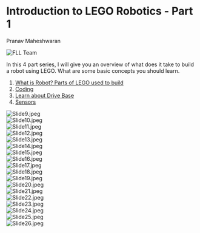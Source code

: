 # Introduction to LEGO Robotics - Part 1

Pranav Maheshwaran

![](/public/images/2024-08-10_16-21-26.png "FLL Team")


In this 4 part series, I will give you an overview of what does it take to build a robot using LEGO. What are some basic concepts you should learn.

1. [What is Robot? Parts of LEGO used to build](../lego-robotics-1)
2. [Coding](../lego-robotics-2)
3. [Learn about Drive Base](../lego-robotics-3)
4. [Sensors](../lego-robotics-4)

<!-- <iframe src="https://docs.google.com/presentation/d/1BCvABDdQYMaEb_wKj24bE9-563gRtmG-xUl1j0iR-XI/embed?start=false&loop=false&delayms=3000" frameborder="0" width="100%" height="839" allowfullscreen="true" mozallowfullscreen="true" webkitallowfullscreen="true"></iframe> -->

<div class="slide">
    <img src="{{ '/public/images/lego-robotics-intro/Slide9.jpeg' | relative_url }}" alt="Slide9.jpeg">
</div>

<div class="slide">
    <img src="{{ '/public/images/lego-robotics-intro/Slide10.jpeg' | relative_url }}" alt="Slide10.jpeg">
</div>

<div class="slide">
    <img src="{{ '/public/images/lego-robotics-intro/Slide11.jpeg' | relative_url }}" alt="Slide11.jpeg">
</div>

<div class="slide">
    <img src="{{ '/public/images/lego-robotics-intro/Slide12.jpeg' | relative_url }}" alt="Slide12.jpeg">
</div>

<div class="slide">
    <img src="{{ '/public/images/lego-robotics-intro/Slide13.jpeg' | relative_url }}" alt="Slide13.jpeg">
</div>

<div class="slide">
    <img src="{{ '/public/images/lego-robotics-intro/Slide14.jpeg' | relative_url }}" alt="Slide14.jpeg">
</div>

<div class="slide">
    <img src="{{ '/public/images/lego-robotics-intro/Slide15.jpeg' | relative_url }}" alt="Slide15.jpeg">
</div>

<div class="slide">
    <img src="{{ '/public/images/lego-robotics-intro/Slide16.jpeg' | relative_url }}" alt="Slide16.jpeg">
</div>

<div class="slide">
    <img src="{{ '/public/images/lego-robotics-intro/Slide17.jpeg' | relative_url }}" alt="Slide17.jpeg">
</div>

<div class="slide">
    <img src="{{ '/public/images/lego-robotics-intro/Slide18.jpeg' | relative_url }}" alt="Slide18.jpeg">
</div>

<div class="slide">
    <img src="{{ '/public/images/lego-robotics-intro/Slide19.jpeg' | relative_url }}" alt="Slide19.jpeg">
</div>

<div class="slide">
    <img src="{{ '/public/images/lego-robotics-intro/Slide20.jpeg' | relative_url }}" alt="Slide20.jpeg">
</div>

<div class="slide">
    <img src="{{ '/public/images/lego-robotics-intro/Slide21.jpeg' | relative_url }}" alt="Slide21.jpeg">
</div>

<div class="slide">
    <img src="{{ '/public/images/lego-robotics-intro/Slide22.jpeg' | relative_url }}" alt="Slide22.jpeg">
</div>

<div class="slide">
    <img src="{{ '/public/images/lego-robotics-intro/Slide23.jpeg' | relative_url }}" alt="Slide23.jpeg">
</div>

<div class="slide">
    <img src="{{ '/public/images/lego-robotics-intro/Slide24.jpeg' | relative_url }}" alt="Slide24.jpeg">
</div>

<div class="slide">
    <img src="{{ '/public/images/lego-robotics-intro/Slide25.jpeg' | relative_url }}" alt="Slide25.jpeg">
</div>

<div class="slide">
    <img src="{{ '/public/images/lego-robotics-intro/Slide26.jpeg' | relative_url }}" alt="Slide26.jpeg">
</div>